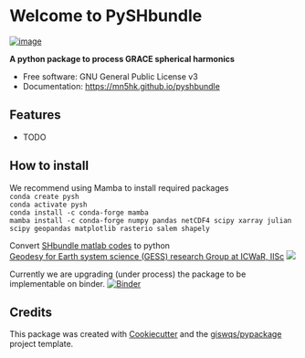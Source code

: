 # Welcome to PySHbundle


[![image](https://img.shields.io/pypi/v/pyshbundle.svg)](https://pypi.python.org/pypi/pyshbundle)


**A python package to process GRACE spherical harmonics**


-   Free software: GNU General Public License v3
-   Documentation: <https://mn5hk.github.io/pyshbundle>
    

## Features

-   TODO

## How to install <br>
We recommend using Mamba to install required packages <br>
`conda create pysh` <br>
`conda activate pysh` <br>
`conda install -c conda-forge mamba` <br>
`mamba install -c conda-forge numpy pandas netCDF4 scipy xarray julian scipy geopandas matplotlib rasterio salem shapely` <br>

Convert [SHbundle matlab codes](https://www.gis.uni-stuttgart.de/en/research/downloads/shbundle/) to python<br>
[Geodesy for Earth system science (GESS) research Group at ICWaR, IISc](https://ultra-pluto-7f6d1.netlify.app/)
![](https://visitor-badge.glitch.me/badge?page_id=mn5hk.mat2py)

Currently we are upgrading (under process) the package to be implementable on binder. 
[![Binder](https://mybinder.org/badge_logo.svg)](https://mybinder.org/v2/gh/mn5hk/pyshbundle/HEAD)

## Credits

This package was created with [Cookiecutter](https://github.com/cookiecutter/cookiecutter) and the [giswqs/pypackage](https://github.com/giswqs/pypackage) project template.
